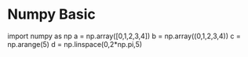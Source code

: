 # Numpy Basic
import numpy as np
a = np.array([0,1,2,3,4])
b = np.array((0,1,2,3,4))
c = np.arange(5)
d = np.linspace(0,2*np.pi,5)
